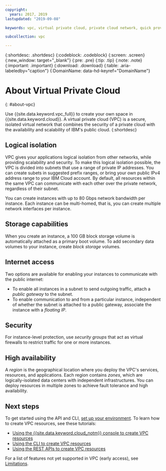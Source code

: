 ```yaml
---
copyright:
  years: 2017, 2019
lastupdated: "2019-09-08"

keywords: vpc, virtual private cloud, private cloud network, quick provisioning, logical isolation, security, cloud-native, workloads, BYOIP, high availability, ACL, Access control list, block storage volumes

subcollection: vpc

---
```


{:shortdesc: .shortdesc}
{:codeblock: .codeblock}
{:screen: .screen}
{:new_window: target="_blank"}
{:pre: .pre}
{:tip: .tip}
{:note: .note}
{:important: .important}
{:download: .download}
{:table: .aria-labeledby="caption"}
{:DomainName: data-hd-keyref="DomainName"}

# About Virtual Private Cloud
{: #about-vpc}

Use {{site.data.keyword.vpc_full}} to create your own space in {{site.data.keyword.cloud}}. A virtual private cloud (VPC) is a secure, isolated virtual network that combines the security of a private cloud with the availability and scalability of IBM's public cloud.
{:shortdesc}

## Logical isolation
VPC gives your applications logical isolation from other networks, while providing scalability and security. To make this logical isolation possible, the VPC is divided into subnets that use a range of private IP addresses. You can create subets in suggested prefix ranges, or bring your own public IPv4 address range to your IBM Cloud account. By default, all resources within the same VPC can communicate with each other over the private network, regardless of their subnet. 


You can create instances with up to 80 Gbps network bandwidth per instance. Each instance can be multi-homed, that is, you can create multiple network interfaces per instance.

## Storage capabilities
When you create an instance, a 100 GB block storage volume is automatically attached as a primary boot volume. To add secondary data volumes to your instance, create *block storage* volumes.

## Internet access
Two options are available for enabling your instances to communicate with the public internet:
* To enable all instances in a subnet to send outgoing traffic, attach a *public gateway* to the subnet.
* To enable communication to and from a particular instance, independent of whether the subnet is attached to a public gateway, associate the instance with a *floating IP*.

## Security
For instance-level protection, use *security groups* that act as virtual firewalls to restrict traffic for one or more instances.

## High availability
A *region* is the geographical location where you deploy the VPC's services, resources, and applications. Each region contains *zones*, which are logically-isolated data centers with independent infrastructures. You can deploy resources in multiple zones to achieve fault tolerance and high availability.  

## Next steps
To get started using the API and CLI, [set up your environment](/docs/vpc?topic=vpc-set-up-environment).
To learn how to create VPC resources, see these tutorials:

* [Using the {{site.data.keyword.cloud_notm}} console to create VPC resources](/docs/vpc?topic=vpc-creating-a-vpc-using-the-ibm-cloud-console)
* [Using the CLI to create VPC resources](/docs/vpc?topic=vpc-creating-a-vpc-using-cli)
* [Using the REST APIs to create VPC resources](/docs/vpc?topic=vpc-creating-a-vpc-using-the-rest-apis)

For a list of features not yet supported in VPC (early access), see [Limitations](/docs/vpc?topic=vpc-limitations).